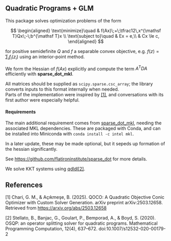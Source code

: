 ## Quadratic Programs + GLM

This package solves optimization problems of the form

$$
\begin{aligned}
\text{minimize}\quad & f(Ax)\;+\;\tfrac12\,x^{\mathsf T}Qx\;-\;b^{\mathsf T}x \\
\text{subject to}\quad & Ex = e,\\
& Cx \le c,
\end{aligned}
$$

for positive semidefinite $Q$ and $f$ a separable convex objective, e.g. $f(z)=\sum_{i}f_i(z_i)$
using an interior-point method.

We form the Hessian of $f(Ax)$ explicitly and compute the term $A^{\mathsf T} D A$ efficiently with **sparse\_dot\_mkl**.

All matrices should be supplied as `scipy.sparse.csc_array`; the library converts inputs to this format internally when needed.  
Parts of the implementation were inspired by [[1]](#1), and conversations with its first author were especially helpful.

#### Requirements
The main additional requirement comes from [sparse_dot_mkl](https://github.com/flatironinstitute/sparse_dot), 
needing the associated MKL dependencies.
These are packaged with Conda, and can be installed into Miniconda with `conda install -c intel mkl`.

In a later update, these may be made optional, but it sepeds up formation of the hessian significantly.

See https://github.com/flatironinstitute/sparse_dot for more details.

We solve KKT systems using [qdldl](https://github.com/osqp/qdldl-python)[[2]](#2).

## References
<a id="1">[1]</a>
Chari, G. M., & Açıkmeşe, B. (2025). QOCO: A Quadratic Objective Conic Optimizer with Custom Solver Generation. arXiv preprint arXiv:2503.12658. Retrieved from https://arxiv.org/abs/2503.12658

<a id="2">[2]</a> 
Stellato, B., Banjac, G., Goulart, P., Bemporad, A., & Boyd, S. (2020). OSQP: an operator splitting solver for quadratic programs. Mathematical Programming Computation, 12(4), 637–672. doi:10.1007/s12532-020-00179-2